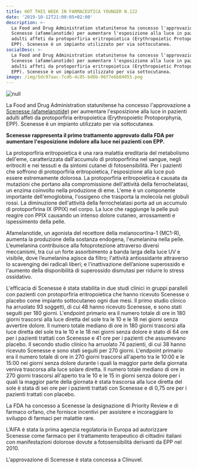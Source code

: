 ```yaml
---
title: HOT THIS WEEK IN FARMACEUTICA YOUNGER N.122
date: '2019-10-12T21:00:05+02:00'
description: >-
  La Food and Drug Administration statunitense ha concesso l'approvazione a
  Scenesse (afamelanotide) per aumentare l'esposizione alla luce in pazienti
  adulti affeti da protoporfiria eritropoietica (Erythropoietic Protoporphyria,
  EPP). Scenesse è un impianto utilizzato per via sottocutanea. 
socialDesc: >-
  La Food and Drug Administration statunitense ha concesso l'approvazione a
  Scenesse (afamelanotide) per aumentare l'esposizione alla luce in pazienti
  adulti affeti da protoporfiria eritropoietica (Erythropoietic Protoporphyria,
  EPP). Scenesse è un impianto utilizzato per via sottocutanea. 
image: /img/5dc97aac-7cd6-4c85-bd0b-96f7e6b84055.png
---
```

![null](/img/xxo.png)

La Food and Drug Administration statunitense ha concesso l'approvazione a [Scenesse (afamelanotide)](https://www.fda.gov/news-events/press-announcements/fda-approves-first-treatment-increase-pain-free-light-exposure-patients-rare-disorder) per aumentare l'esposizione alla luce in pazienti adulti affeti da protoporfiria eritropoietica (Erythropoietic Protoporphyria, EPP). Scenesse è un impianto utilizzato per via sottocutanea. 

**Scenesse rappresenta il primo trattamento approvato dalla FDA per aumentare l'esposizione indolore alla luce nei pazienti con EPP.**

La protoporfiria eritropoietica è una rara malattia ereditaria del metabolismo dell'eme, caratterizzata dall'accumulo di protoporfirina nel sangue, negli eritrociti e nei tessuti e da sintomi cutanei di fotosensibilità. Per i pazienti che soffrono di protoporfiria eritropoietica, l'esposizione alla luce può essere estremamente dolorosa. La protoporfiria eritropoietica è causata da mutazioni che portano alla compromissione dell'attività della ferrochelatasi, un enzima coinvolto nella produzione di eme. L'eme è un componente importante dell'emoglobina, l'ossigeno che trasporta la molecola nei globuli rossi. La diminuzione dell'attività della ferrochelatasi porta ad un accumulo di protoporfirina IX (PPIX) nel corpo. La luce che raggiunge la pelle può reagire con PPIX causando un intenso dolore cutaneo, arrossamenti e ispessimento della pelle. 

Afamelanotide, un agonista del recettore della melanocortina-1 (MC1-R), aumenta la produzione della sostanza endogena, l'eumelanina nella pelle. L’eumelanina contribuisce alla fotoprotezione attraverso diversi meccanismi, tra cui un forte assorbimento a banda larga della luce UV e visibile, dove l’eumelanina agisce da filtro; l'attività antiossidante attraverso lo scavenging dei radicali liberi; e l'inattivazione dell’anione superossido e l'aumento della disponibilità di superossido dismutasi per ridurre lo stress ossidativo.

L'efficacia di Scenesse è stata stabilita in due studi clinici in gruppi paralleli con pazienti con protoporfiria eritropoietica che hanno ricevuto Scenesse o placebo come impianto sottocutaneo ogni due mesi. Il primo studio clinico ha arruolato 93 soggetti, di cui 48 hanno ricevuto Scenesse, e sono stati seguiti per 180 giorni. L'endpoint primario era il numero totale di ore in 180 giorni trascorsi alla luce diretta del sole tra le 10 e le 18 nei giorni senza avvertire dolore. Il numero totale mediano di ore in 180 giorni trascorsi alla luce diretta del sole tra le 10 e le 18 nei giorni senza dolore è stato di 64 ore per i pazienti trattati con Scenesse e 41 ore per i pazienti che assumevano placebo. Il secondo studio clinico ha arruolato 74 pazienti, di cui 38 hanno ricevuto Scenesse e sono stati seguiti per 270 giorni. L'endpoint primario era il numero totale di ore in 270 giorni trascorsi all'aperto tra le 10:00 e le 15:00 nei giorni senza dolore durante i quali la maggior parte della giornata veniva trascorsa alla luce solare diretta. Il numero totale mediano di ore in 270 giorni trascorsi all'aperto tra le 10 e le 15 in giorni senza dolore per i quali la maggior parte della giornata è stata trascorsa alla luce diretta del sole è stata di sei ore per i pazienti trattati con Scenesse e di 0,75 ore per i pazienti trattati con placebo. 

La FDA ha concesso a Scenesse la designazione di Priority Review e di farmaco orfano, che fornisce incentivi per assistere e incoraggiare lo sviluppo di farmaci per malattie rare. 

L’AIFA è stata la prima agenzia regolatoria in Europa ad autorizzare Scenesse come farmaco per il trattamento terapeutico di cittadini italiani con manifestazioni dolorose dovute a fotosensibilità derivanti da EPP nel 2010.

L'approvazione di Scenesse è stata concessa a Clinuvel.
